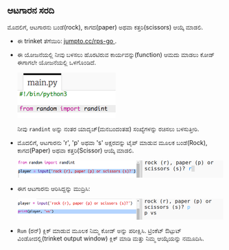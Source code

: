## ಆಟಗಾರನ ಸರದಿ

ಮೊದಲಿಗೆ, ಆಟಗಾರನು ಬಂಡೆ(rock), ಕಾಗದ(paper) ಅಥವಾ ಕತ್ತರಿ(scissors) ಆಯ್ಕೆ ಮಾಡಲಿ.

+ ಈ trinket ತೆಗೆಯಿರಿ: <a href="http://jumpto.cc/rps-go" target="_blank"> jumpto.cc/rps-go </a>.

+ ಈ ಯೋಜನೆಯಲ್ಲಿ ನೀವು ಬಳಸಲು ಹೊರಟಿರುವ ಕಾರ್ಯವನ್ನು(function) ಆಮದು ಮಾಡಲು ಕೋಡ್ ಈಗಾಗಲೇ ಯೋಜನೆಯಲ್ಲಿ ಒಳಗೊಂಡಿದೆ.
    
    ![screenshot](images/rps-imports.png)
    
    ನೀವು `randint` ಅನ್ನು ನಂತರ ಯಾದೃಚ್(ಮನಬಂದಂತಹ) ಸಂಖ್ಯೆಗಳನ್ನು ರಚಿಸಲು ಬಳಸುತ್ತೀರಿ.

+ ಮೊದಲಿಗೆ, ಆಟಗಾರನು 'r', 'p' ಅಥವಾ 's' ಅಕ್ಷರವನ್ನು ಟೈಪ್ ಮಾಡುವ ಮೂಲಕ ಬಂಡೆ(Rock), ಕಾಗದ(Paper) ಅಥವಾ ಕತ್ತರಿ(Scissor) ಆಯ್ಕೆ ಮಾಡಲಿ.
    
    ![screenshot](images/rps-input.png)

+ ಈಗ ಆಟಗಾರನು ಆರಿಸಿದ್ದನ್ನು ಮುದ್ರಿಸಿ:
    
    ![screenshot](images/rps-player.png)

+ ` Run ` (ರನ್) ಕ್ಲಿಕ್ ಮಾಡುವ ಮೂಲಕ ನಿಮ್ಮ ಕೋಡ್ ಅನ್ನು ಪರೀಕ್ಷಿಸಿ. ಟ್ರಿಂಕೆಟ್ ಔಟ್ಪುಟ್ ವಿಂಡೋದಲ್ಲಿ(trinket output window) ಕ್ಲಿಕ್ ಮಾಡಿ ಮತ್ತು ನಿಮ್ಮ ಆಯ್ಕೆಯನ್ನು ನಮೂದಿಸಿ.